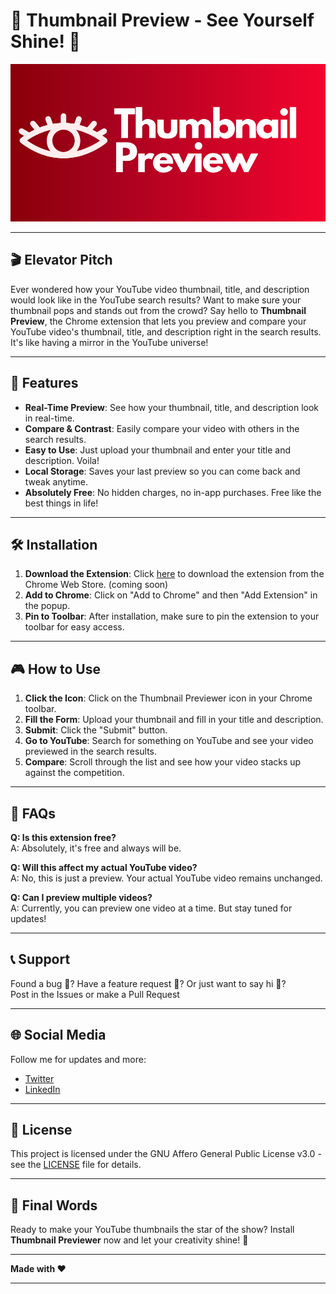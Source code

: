 # 🌟 Thumbnail Preview - See Yourself Shine! 🌟

![Thumbnail Previewer Logo](./assets/logo.png)

---

## 🎬 Elevator Pitch

Ever wondered how your YouTube video thumbnail, title, and description would look like in the YouTube search results? Want to make sure your thumbnail pops and stands out from the crowd? Say hello to **Thumbnail Preview**, the Chrome extension that lets you preview and compare your YouTube video's thumbnail, title, and description right in the search results. It's like having a mirror in the YouTube universe!

---

## 🎥 Features

- **Real-Time Preview**: See how your thumbnail, title, and description look in real-time.
- **Compare & Contrast**: Easily compare your video with others in the search results.
- **Easy to Use**: Just upload your thumbnail and enter your title and description. Voila!
- **Local Storage**: Saves your last preview so you can come back and tweak anytime.
- **Absolutely Free**: No hidden charges, no in-app purchases. Free like the best things in life!

---

## 🛠️ Installation

1. **Download the Extension**: Click [here](#) to download the extension from the Chrome Web Store. (coming soon)
2. **Add to Chrome**: Click on "Add to Chrome" and then "Add Extension" in the popup.
3. **Pin to Toolbar**: After installation, make sure to pin the extension to your toolbar for easy access.

---

## 🎮 How to Use

1. **Click the Icon**: Click on the Thumbnail Previewer icon in your Chrome toolbar.
2. **Fill the Form**: Upload your thumbnail and fill in your title and description.
3. **Submit**: Click the "Submit" button.
4. **Go to YouTube**: Search for something on YouTube and see your video previewed in the search results.
5. **Compare**: Scroll through the list and see how your video stacks up against the competition.

---

## 📝 FAQs

**Q: Is this extension free?**  
A: Absolutely, it's free and always will be.

**Q: Will this affect my actual YouTube video?**  
A: No, this is just a preview. Your actual YouTube video remains unchanged.

**Q: Can I preview multiple videos?**  
A: Currently, you can preview one video at a time. But stay tuned for updates!

---

## 📞 Support

Found a bug 🐞? Have a feature request 🌈? Or just want to say hi 👋?  
Post in the Issues or make a Pull Request

---

## 🌐 Social Media

Follow me for updates and more:

- [Twitter](https://twitter.com/rjburkejr)
- [LinkedIn](https://www.linkedin.com/in/roland-b-76a94a160/)

---

## 📜 License

This project is licensed under the GNU Affero General Public License v3.0 - see the [LICENSE](LICENSE) file for details.

---

## 🎉 Final Words

Ready to make your YouTube thumbnails the star of the show? Install **Thumbnail Previewer** now and let your creativity shine! 🌟

---

**Made with ❤️**

---
